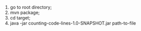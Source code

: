 1) go to root directory;
2) mvn package;
3) cd target;
4) java -jar counting-code-lines-1.0-SNAPSHOT.jar path-to-file